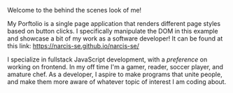 Welcome to the behind the scenes look of me!

My Porftolio is a single page application that renders different page styles based on button clicks. I specifically manipulate the DOM in this example and showcase a bit of my work as a software developer! It can be found at this link: https://narcis-se.github.io/narcis-se/

I specialize in fullstack JavaScript development, with a *preference* on working on frontend. In my off time I'm a gamer, reader, soccer player, and amature chef. As a developer, I aspire to make programs that unite people, and make them more aware of whatever topic of interest I am coding about. 


